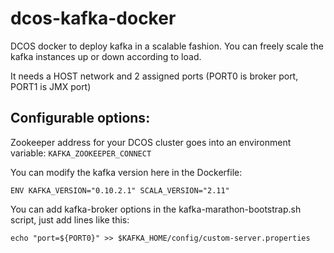 # dcos-kafka-docker
DCOS docker to deploy kafka in a scalable fashion.
You can freely scale the kafka instances up or down according to load.

It needs a HOST network and 2 assigned ports (PORT0 is broker port, PORT1 is JMX port)

## Configurable options:

Zookeeper address for your DCOS cluster goes into an environment variable:
```KAFKA_ZOOKEEPER_CONNECT```

You can modify the kafka version here in the Dockerfile:
```
ENV KAFKA_VERSION="0.10.2.1" SCALA_VERSION="2.11"
```

You can add kafka-broker options in the kafka-marathon-bootstrap.sh script, just add lines like this:
```
echo "port=${PORT0}" >> $KAFKA_HOME/config/custom-server.properties
```
